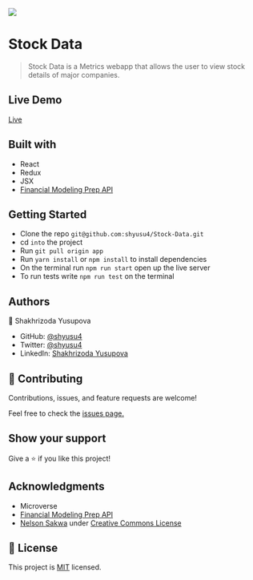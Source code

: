 ![](https://img.shields.io/badge/Microverse-blueviolet)

# Stock Data

> Stock Data is a Metrics webapp that allows the user to view stock details of major companies.

## Live Demo

[Live]()

## Built with

- React
- Redux
- JSX
- [Financial Modeling Prep API](https://site.financialmodelingprep.com/developer/docs/)

## Getting Started

- Clone the repo `git@github.com:shyusu4/Stock-Data.git`
- cd `into` the project
- Run `git pull origin app`
- Run `yarn install` or `npm install` to install dependencies
- On the terminal run `npm run start` open up the live server
- To run tests write `npm run test` on the terminal

## Authors

👤 Shakhrizoda Yusupova

- GitHub: [@shyusu4](https://github.com/shyusu4)
- Twitter: [@shyusu4](https://twitter.com/shyusu4)
- LinkedIn: [Shakhrizoda Yusupova](https://www.linkedin.com/in/shyusu4/)

## 🤝 Contributing

Contributions, issues, and feature requests are welcome!

Feel free to check the [issues page.](https://github.com/shyusu4/Stock-Data/issues)

## Show your support

Give a ⭐️ if you like this project!

## Acknowledgments

- Microverse
- [Financial Modeling Prep API](https://site.financialmodelingprep.com/developer/docs/)
- [Nelson Sakwa](https://www.behance.net/sakwadesignstudio) under [Creative Commons License](https://creativecommons.org/licenses/by-nc/4.0/)

## 📝 License

This project is [MIT]() licensed.